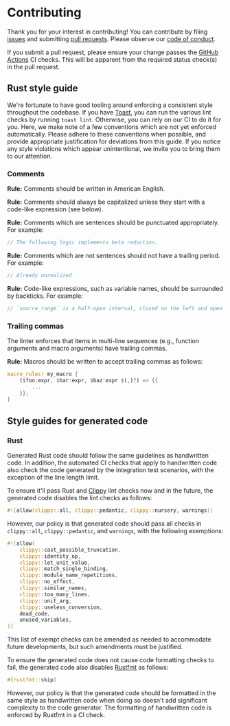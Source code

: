 # Contributing

Thank you for your interest in contributing! You can contribute by filing [issues](https://github.com/stepchowfun/typical/issues) and submitting [pull requests](https://github.com/stepchowfun/typical/pulls). Please observe our [code of conduct](https://github.com/stepchowfun/typical/blob/main/CODE_OF_CONDUCT.md).

If you submit a pull request, please ensure your change passes the [GitHub Actions](https://github.com/stepchowfun/typical/actions) CI checks. This will be apparent from the required status check(s) in the pull request.

## Rust style guide

We're fortunate to have good tooling around enforcing a consistent style throughout the codebase. If you have [Toast](https://github.com/stepchowfun/toast), you can run the various lint checks by running `toast lint`. Otherwise, you can rely on our CI to do it for you. Here, we make note of a few conventions which are not yet enforced automatically. Please adhere to these conventions when possible, and provide appropriate justification for deviations from this guide. If you notice any style violations which appear unintentional, we invite you to bring them to our attention.

### Comments

**Rule:** Comments should be written in American English.

**Rule:** Comments should always be capitalized unless they start with a code-like expression (see below).

**Rule:** Comments which are sentences should be punctuated appropriately. For example:

```rust
// The following logic implements beta reduction.
```

**Rule:** Comments which are not sentences should not have a trailing period. For example:

```rust
// Already normalized
```

**Rule:** Code-like expressions, such as variable names, should be surrounded by backticks. For example:

```rust
// `source_range` is a half-open interval, closed on the left and open on the right.
```

### Trailing commas

The linter enforces that items in multi-line sequences (e.g., function arguments and macro arguments) have trailing commas.

**Rule:** Macros should be written to accept trailing commas as follows:

```rust
macro_rules! my_macro {
    ($foo:expr, $bar:expr, $baz:expr $(,)?) => {{
        ...
    }};
}
```

## Style guides for generated code

### Rust

Generated Rust code should follow the same guidelines as handwritten code. In addition, the automated CI checks that apply to handwritten code also check the code generated by the integration test scenarios, with the exception of the line length limit.

To ensure it'll pass Rust and [Clippy](https://github.com/rust-lang/rust-clippy) lint checks now and in the future, the generated code disables the lint checks as follows:

```rust
#![allow(clippy::all, clippy::pedantic, clippy::nursery, warnings)]
```

However, our policy is that generated code should pass all checks in `clippy::all`, `clippy::pedantic`, and `warnings`, with the following exemptions:

```rust
#![allow(
    clippy::cast_possible_truncation,
    clippy::identity_op,
    clippy::let_unit_value,
    clippy::match_single_binding,
    clippy::module_name_repetitions,
    clippy::no_effect,
    clippy::similar_names,
    clippy::too_many_lines,
    clippy::unit_arg,
    clippy::useless_conversion,
    dead_code,
    unused_variables,
)]
```

This list of exempt checks can be amended as needed to accommodate future developments, but such amendments must be justified.

To ensure the generated code does not cause code formatting checks to fail, the generated code also disables [Rustfmt](https://github.com/rust-lang/rustfmt) as follows:

```rust
#[rustfmt::skip]
```

However, our policy is that the generated code should be formatted in the same style as handwritten code when doing so doesn't add significant complexity to the code generator. The formatting of handwritten code is enforced by Rustfmt in a CI check.
